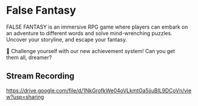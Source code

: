 # False Fantasy
FALSE FANTASY is an immersive RPG game where players can embark on an adventure to different words and solve mind-wrenching puzzles. Uncover your storyline, and escape your fantasy.

🫧 Challenge yourself with our new achievement system! Can you get them all, dreamer?
## Stream Recording
https://drive.google.com/file/d/1NkGrofkWe04oVLkmtOa5jjuBIL9DCoVn/view?usp=sharing
